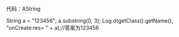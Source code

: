 代码：AString


String a = "123456";
        a.substring(0, 3);
        Log.d(getClass().getName(), "onCreate:res= " + a);//答案为123456